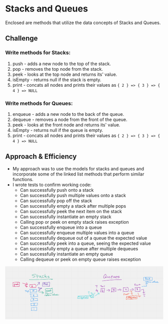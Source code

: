 # Stacks and Queues

Enclosed are methods that utilize the data concepts of Stacks and Queues.

## Challenge

### Write methods for Stacks:

1. push - adds a new node to the top of the stack.
1. pop - removes the top node from the stack.
1. peek - looks at the top node and returns its' value.
1. isEmpty - returns null if the stack is empty.
1. print - concats all nodes and prints their values as `{ 2 } => { 3 } => { 4 } => NULL`

### Write methods for Queues:

1. enqueue - adds a new node to the back of the queue.
1. dequeue - removes a node from the front of the queue.
1. peek - looks at the front node and returns its' value.
1. isEmpty - returns null if the queue is empty.
1. print - concats all nodes and prints their values as `{ 2 } => { 3 } => { 4 } => NULL`

## Approach & Efficiency

- My approach was to use the models for stacks and queues and incorporate some of the linked list methods that perform similar functions.
- I wrote tests to confirm working code:
  - Can successfully push onto a stack
  - Can successfully push multiple values onto a stack
  - Can successfully pop off the stack
  - Can successfully empty a stack after multiple pops
  - Can successfully peek the next item on the stack
  - Can successfully instantiate an empty stack
  - Calling pop or peek on empty stack raises exception
  - Can successfully enqueue into a queue
  - Can successfully enqueue multiple values into a queue
  - Can successfully dequeue out of a queue the expected value
  - Can successfully peek into a queue, seeing the expected value
  - Can successfully empty a queue after multiple dequeues
  - Can successfully instantiate an empty queue
  - Calling dequeue or peek on empty queue raises exception

![Stacks and Queues](/challenges/stacks-queues/stacks_queues.png)